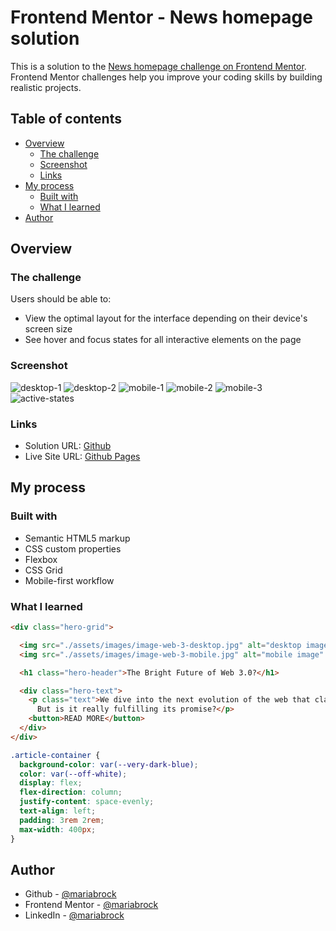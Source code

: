 # Frontend Mentor - News homepage solution

This is a solution to the [News homepage challenge on Frontend Mentor](https://www.frontendmentor.io/challenges/news-homepage-H6SWTa1MFl). Frontend Mentor challenges help you improve your coding skills by building realistic projects. 

## Table of contents

- [Overview](#overview)
  - [The challenge](#the-challenge)
  - [Screenshot](#screenshot)
  - [Links](#links)
- [My process](#my-process)
  - [Built with](#built-with)
  - [What I learned](#what-i-learned)
- [Author](#author)

## Overview

### The challenge

Users should be able to:

- View the optimal layout for the interface depending on their device's screen size
- See hover and focus states for all interactive elements on the page

### Screenshot

![desktop-1](./assets/readme/desktop.png)
![desktop-2](./assets/readme/desktop2.png)
![mobile-1](./assets/readme/mobile1.png)
![mobile-2](./assets/readme/mobile2.png)
![mobile-3](./assets/readme/mobile3.png)
![active-states](./assets/readme/active-states.png)

### Links

- Solution URL: [Github](https://github.com/mariabrock/frontendmentorio-news-hompage)
- Live Site URL: [Github Pages](https://mariabrock.github.io/frontendmentorio-news-hompage/)

## My process

### Built with

- Semantic HTML5 markup
- CSS custom properties
- Flexbox
- CSS Grid
- Mobile-first workflow

### What I learned

```html
<div class="hero-grid">

  <img src="./assets/images/image-web-3-desktop.jpg" alt="desktop image" class="desktop-img" />
  <img src="./assets/images/image-web-3-mobile.jpg" alt="mobile image" class="mobile-img" />

  <h1 class="hero-header">The Bright Future of Web 3.0?</h1>

  <div class="hero-text">
    <p class="text">We dive into the next evolution of the web that claims to put the power of the platforms back into the hands of the people.
      But is it really fulfilling its promise?</p>
    <button>READ MORE</button>
  </div>
</div>
```
```css
.article-container {
  background-color: var(--very-dark-blue);
  color: var(--off-white);
  display: flex;
  flex-direction: column;
  justify-content: space-evenly;
  text-align: left;
  padding: 3rem 2rem;
  max-width: 400px;
}
```

## Author

- Github - [@mariabrock](https://github.com/mariabrock)
- Frontend Mentor - [@mariabrock](https://www.frontendmentor.io/profile/mariabrock)
- LinkedIn - [@mariabrock](https://www.linkedin.com/in/maria-brock/)
